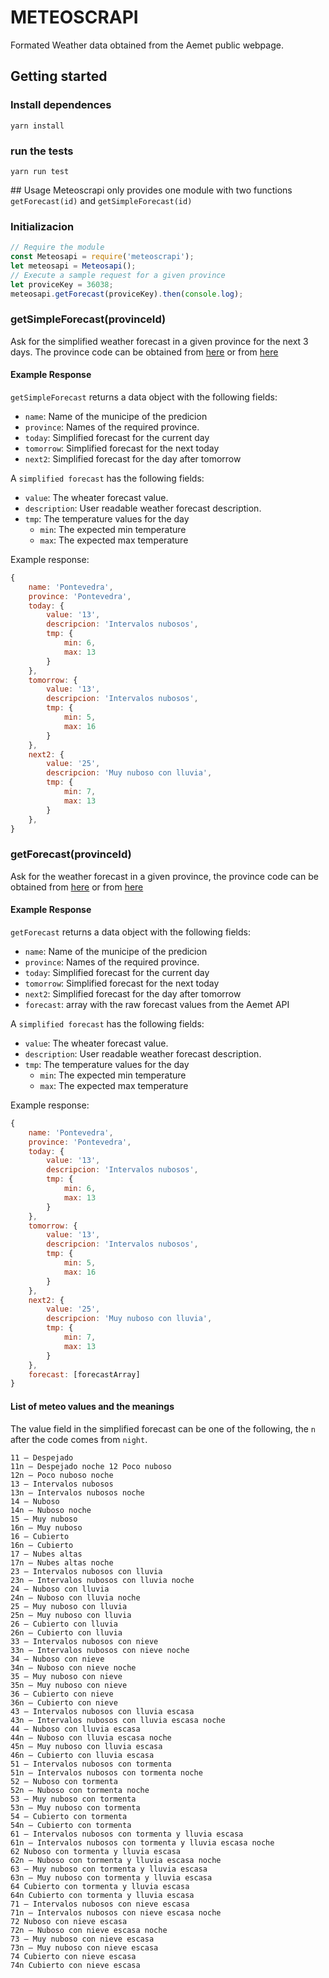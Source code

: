 # METEOSCRAPI

Formated Weather data obtained from the Aemet public webpage.


## Getting started


### Install dependences

    yarn install


### run the tests

    yarn run test


## Usage
Meteoscrapi only provides one module with two functions `getForecast(id)` and `getSimpleForecast(id)`

### Initializacion

```javascript
// Require the module
const Meteosapi = require('meteoscrapi');
let meteosapi = Meteosapi(); 
// Execute a sample request for a given province
let proviceKey = 36038;
meteosapi.getForecast(proviceKey).then(console.log);
```

### getSimpleForecast(provinceId)
Ask for the simplified weather forecast in a given province for the next 3 days. The province code can be obtained from [here](http://www.ine.es/jaxi/menu.do?type=pcaxis&path=/t20/e245/codmun&file=inebase)
or from [here](https://iagolast.github.io/pselect/)

#### Example Response

`getSimpleForecast` returns a data object with the following fields:

- `name`: Name of the municipe of the predicion
- `province`: Names of the required province.
- `today`: Simplified forecast for the current day
- `tomorrow`: Simplified forecast for the next today
- `next2`: Simplified forecast for the day after tomorrow


A `simplified forecast` has the following fields:

- `value`: The wheater forecast value.
- `description`: User readable weather forecast description.
- `tmp`: The temperature values for the day
    - `min`: The expected min temperature 
    - `max`: The expected max temperature 

Example response:

```javascript
{
    name: 'Pontevedra',
    province: 'Pontevedra',
    today: {
        value: '13',
        descripcion: 'Intervalos nubosos',
        tmp: {
            min: 6,
            max: 13
        }
    },
    tomorrow: {
        value: '13',
        descripcion: 'Intervalos nubosos',
        tmp: {
            min: 5,
            max: 16
        }
    },
    next2: {
        value: '25',
        descripcion: 'Muy nuboso con lluvia',
        tmp: {
            min: 7,
            max: 13
        }
    },
}
````

### getForecast(provinceId)
Ask for the weather forecast in a given province, the province code can be obtained from [here](http://www.ine.es/jaxi/menu.do?type=pcaxis&path=/t20/e245/codmun&file=inebase)
or from [here](https://iagolast.github.io/pselect/)

#### Example Response

`getForecast` returns a data object with the following fields:

- `name`: Name of the municipe of the predicion
- `province`: Names of the required province.
- `today`: Simplified forecast for the current day
- `tomorrow`: Simplified forecast for the next today
- `next2`: Simplified forecast for the day after tomorrow
- `forecast`: array with the raw forecast values from the Aemet API


A `simplified forecast` has the following fields:

- `value`: The wheater forecast value.
- `description`: User readable weather forecast description.
- `tmp`: The temperature values for the day
    - `min`: The expected min temperature 
    - `max`: The expected max temperature 
    

Example response:

```javascript
{
    name: 'Pontevedra',
    province: 'Pontevedra',
    today: {
        value: '13',
        descripcion: 'Intervalos nubosos',
        tmp: {
            min: 6,
            max: 13
        }
    },
    tomorrow: {
        value: '13',
        descripcion: 'Intervalos nubosos',
        tmp: {
            min: 5,
            max: 16
        }
    },
    next2: {
        value: '25',
        descripcion: 'Muy nuboso con lluvia',
        tmp: {
            min: 7,
            max: 13
        }
    },
    forecast: [forecastArray]
}
````

#### List of meteo values and the meanings
The value field in the simplified forecast can be one of the following, the `n` after the code comes from `night`.


    11 – Despejado
    11n – Despejado noche 12 Poco nuboso
    12n – Poco nuboso noche
    13 – Intervalos nubosos
    13n – Intervalos nubosos noche
    14 – Nuboso
    14n – Nuboso noche
    15 – Muy nuboso
    16n – Muy nuboso
    16 – Cubierto
    16n – Cubierto
    17 – Nubes altas
    17n – Nubes altas noche
    23 – Intervalos nubosos con lluvia
    23n – Intervalos nubosos con lluvia noche
    24 – Nuboso con lluvia
    24n – Nuboso con lluvia noche
    25 – Muy nuboso con lluvia
    25n – Muy nuboso con lluvia
    26 – Cubierto con lluvia
    26n – Cubierto con lluvia
    33 – Intervalos nubosos con nieve
    33n – Intervalos nubosos con nieve noche
    34 – Nuboso con nieve
    34n – Nuboso con nieve noche
    35 – Muy nuboso con nieve
    35n – Muy nuboso con nieve
    36 – Cubierto con nieve
    36n – Cubierto con nieve
    43 – Intervalos nubosos con lluvia escasa
    43n – Intervalos nubosos con lluvia escasa noche
    44 – Nuboso con lluvia escasa
    44n – Nuboso con lluvia escasa noche
    45n – Muy nuboso con lluvia escasa
    46n – Cubierto con lluvia escasa
    51 – Intervalos nubosos con tormenta
    51n – Intervalos nubosos con tormenta noche
    52 – Nuboso con tormenta
    52n – Nuboso con tormenta noche
    53 – Muy nuboso con tormenta
    53n – Muy nuboso con tormenta
    54 – Cubierto con tormenta
    54n – Cubierto con tormenta
    61 – Intervalos nubosos con tormenta y lluvia escasa
    61n – Intervalos nubosos con tormenta y lluvia escasa noche 
    62 Nuboso con tormenta y lluvia escasa
    62n – Nuboso con tormenta y lluvia escasa noche
    63 – Muy nuboso con tormenta y lluvia escasa
    63n – Muy nuboso con tormenta y lluvia escasa 
    64 Cubierto con tormenta y lluvia escasa 
    64n Cubierto con tormenta y lluvia escasa
    71 – Intervalos nubosos con nieve escasa
    71n – Intervalos nubosos con nieve escasa noche 
    72 Nuboso con nieve escasa
    72n – Nuboso con nieve escasa noche
    73 – Muy nuboso con nieve escasa
    73n – Muy nuboso con nieve escasa 
    74 Cubierto con nieve escasa
    74n Cubierto con nieve escasa